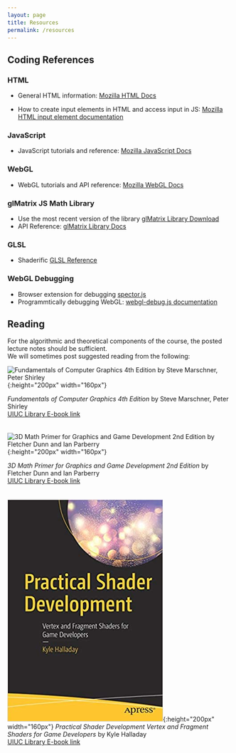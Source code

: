 ```yaml
---
layout: page
title: Resources
permalink: /resources
---
```


## Coding References ##

### HTML ###
+ General HTML information: [Mozilla HTML Docs](https://developer.mozilla.org/en-US/docs/Web/HTML)

+ How to create input elements in HTML and access input in JS: [Mozilla HTML input element documentation](https://developer.mozilla.org/en-US/docs/Web/HTML/Element/input)

### JavaScript ###
+ JavaScript tutorials and reference: [Mozilla JavaScript Docs](https://developer.mozilla.org/en-US/docs/Web/JavaScript)

### WebGL ###
+ WebGL tutorials and API reference: [Mozilla WebGL Docs](https://developer.mozilla.org/en-US/docs/Web/API/WebGL_API) <br/>

### glMatrix JS Math Library ###
+ Use the most recent version of the library [glMatrix Library Download](https://glmatrix.net/)
+ API Reference: [glMatrix Library Docs](https://glmatrix.net/docs/)

### GLSL ###
+ Shaderific [GLSL Reference](https://www.shaderific.com/glsl)

### WebGL Debugging ###
+ Browser extension for debugging [spector.js](https://spector.babylonjs.com/)
+ Programmtically debugging WebGL: [webgl-debug.js documentation](https://www.khronos.org/webgl/wiki/Debugging)

## Reading ##

For the algorithmic and theoretical components of the course, the posted lecture notes should be sufficient. <br/>
We will sometimes post suggested reading from the following: 

![Fundamentals of Computer Graphics 4th Edition by Steve Marschner, Peter Shirley](/img/shirley.jpg){:height="200px" width="160px"}

_Fundamentals of Computer Graphics 4th Edition_ by Steve Marschner, Peter Shirley  
[UIUC Library E-book link](https://i-share-uiu.primo.exlibrisgroup.com/permalink/01CARLI_UIU/gpjosq/alma99954932862505899
)
<br/>
<br/>
<br/>
![3D Math Primer for Graphics and Game Development 2nd Edition by Fletcher Dunn and Ian Parberry](/img/3dmath.jpg){:height="200px" width="160px"}

_3D Math Primer for Graphics and Game Development 2nd Edition_ by Fletcher Dunn and Ian Parberry <br/>
[UIUC Library E-book link](https://i-share-uiu.primo.exlibrisgroup.com/permalink/01CARLI_UIU/gpjosq/alma99671950512205899)
<br/>
<br/>
<br/>
![Practical Shader Development Vertex and Fragment Shaders for Game Developers](/img/shaderbook.jpg){:height="200px" width="160px"}
_Practical Shader Development Vertex and Fragment Shaders for Game Developers_ by Kyle Halladay <br/>
[UIUC Library E-book link](https://i-share-uiu.primo.exlibrisgroup.com/permalink/01CARLI_UIU/gpjosq/alma99954908964705899)

